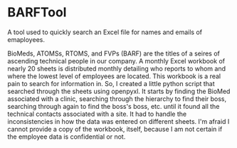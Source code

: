 # BARFTool
A tool used to quickly search an Excel file for names and emails of emaployees.

BioMeds, ATOMSs, RTOMS, and FVPs (BARF) are the titles of a seires of ascending technical people in our company. A monthly Excel workbook of nearly 20 sheets is distributed monthly detailing who reports to whom and where the lowest level of employees are located. This workbook is a real pain to search for information in. 
So, I created a little python script that searched through the sheets using openpyxl. It starts by finding the BioMed associated with a clinic, searching through the hierarchy to find their boss, searching through again to find the boss's boss, etc. until it found all the technical contacts associated with a site.
It had to handle the inconsistencies in how the data was entered on different sheets. I'm afraid I cannot provide a copy of the workbook, itself, because I am not certain if the employee data is confidential or not.

